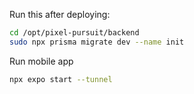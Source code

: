 Run this after deploying:
```bash
cd /opt/pixel-pursuit/backend
sudo npx prisma migrate dev --name init
```
Run mobile app
```bash
npx expo start --tunnel
```